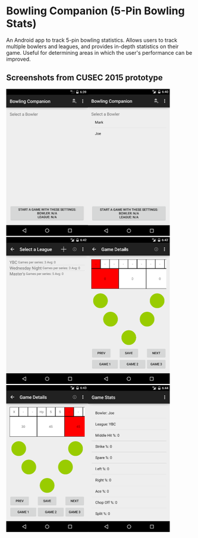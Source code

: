 Bowling Companion (5-Pin Bowling Stats)
=======================================
An Android app to track 5-pin bowling statistics. Allows users to track multiple bowlers and leagues, and provides in-depth statistics on their game. Useful for determining areas in which the user's performance can be improved.

Screenshots from CUSEC 2015 prototype
-------------------------------------
<img src="Screenshots/screen_cusec_democamp_1.png" alt="CUSEC 2015 - Select a bowler" width="220" height="395" /><img src="Screenshots/screen_cusec_democamp_2.png" alt="CUSEC 2015 - Select a bowler 2" width="220" height="395" /><img src="Screenshots/screen_cusec_democamp_3.png" alt="CUSEC 2015 - Select a league" width="220" height="395" /><img src="Screenshots/screen_cusec_democamp_4.png" alt="CUSEC 2015 - Game" width="220" height="395" /><img src="Screenshots/screen_cusec_democamp_5.png" alt="CUSEC 2015 - Game 2" width="220" height="395" /><img src="Screenshots/screen_cusec_democamp_6.png" alt="CUSEC 2015 - Game Details" width="220" height="395" /><br />
